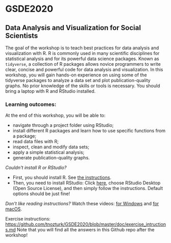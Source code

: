 # GSDE2020

## Data Analysis and Visualization for Social Scientists

The goal of the workshop is to teach best practices for data analysis and visualization with R. R is commonly used in many scientific disciplines for statistical analysis and for its powerful data science packages. Known as `tidyverse`, a collection of R packages allows novice programmers to write clear, concise and powerful code for data analysis and visualization. In this workshop, you will gain hands-on experience on using some of the tidyverse packages to analyze a data set and plot publication-quality graphs. No prior knowledge of the skills or tools is necessary. You should bring a laptop with R and RStudio installed.

### Learning outcomes:

At the end of this workshop, you will be able to:

- navigate through a project folder using RStudio;
- install different R packages and learn how to use specific functions from a package;
- read data files with R;
- inspect, clean and modify data sets;
- apply a simple statistical analysis;
- generate publication-quality graphs.


*Couldn't install R or RStudio?*

- First, you should install R. See [the instructions](https://cran.r-project.org/bin/windows/base/).
- Then, you need to install RStudio: Click [here](https://rstudio.com/products/rstudio/download/), choose RStudio Desktop (Open Source License), and then simply follow the instructions. Default options should be just fine! 


*Don't like reading instructions?*
Watch these videos: [for Windows](https://youtu.be/GAGUDL-4aVw) and [for macOS](https://youtu.be/EmZqlcKkJMM).


Exercise instructions: https://github.com/tnozturk/GSDE2020/blob/master/doc/exercise_intructions.md
Note that you will find all the answers in this Github repo after the workshop!
